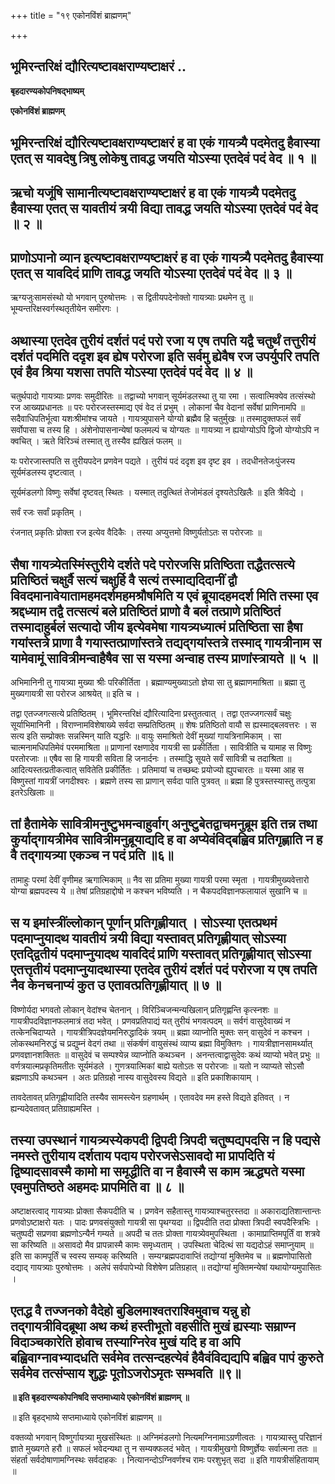 +++
title = "१९ एकोनविंशं ब्राह्मणम्"

+++


## भूमिरन्तरिक्षं द्यौरित्यष्टावक्षराण्यष्टाक्षरं ..

**बृहदारण्यकोपनिषद्भाष्यम्**

**एकोनविंशं ब्राह्मणम्**

## भूमिरन्तरिक्षं द्यौरित्यष्टावक्षराण्यष्टाक्षरं ह वा एकं गायत्र्यै पदमेतदु हैवास्या एतत् स यावदेषु त्रिषु लोकेषु तावद्ध जयति योऽस्या एतदेवं पदं वेद ॥ १ ॥

## ऋचो यजूंषि सामानीत्यष्टावक्षराण्यष्टाक्षरं ह वा एकं गायत्र्यै पदमेतदु हैवास्या एतत् स यावतीयं त्रयी विद्या तावद्ध जयति योऽस्या एतदेवं पदं वेद ॥ २ ॥

## प्राणोऽपानो व्यान इत्यष्टावक्षराण्यष्टाक्षरं ह वा एकं गायत्र्यै पदमेतदु हैवास्या एतत् स यावदिदं प्राणि तावद्ध जयति योऽस्या एतदेवं पदं वेद ॥ ३ ॥

ऋग्यजुःसामसंस्थो यो भगवान् पुरुषोत्तमः । स द्वितीयपदेनोक्तो गायत्र्याः प्रथमेन तु ॥ भूम्यन्तरिक्षस्वर्गस्थतृतीयेन समीरगः ।

## अथास्या एतदेव तुरीयं दर्शतं पदं परो रजा य एष तपति यद्वै चतुर्थं तत्तुरीयं दर्शतं पदमिति ददृश इव ह्येष परोरजा इति सर्वमु ह्येवैष रज उपर्युपरि तपति एवं हैव श्रिया यशसा तपति योऽस्या एतदेवं पदं वेद ॥ ४ ॥

चतुर्थपादो गायत्र्याः प्रणवः समुदीरितः ॥ तद्वाच्यो भगवान् सूर्यमंडलस्था तु या रमा । सत्वात्मिक्येव तत्संस्थो रज आख्यप्रधानतः ॥ परः परोरजस्तस्माद्य एवं वेद तं प्रभुम् । लोकानां चैव वेदानां सर्वेषां प्राणिनामपि ॥ सदैवाधिपतिर्भूत्वा यशःश्रीमांश्च जायते । गायत्र्युपासने योग्यो ब्रह्मैव हि चतुर्मुखः ॥ तस्मादुक्तफलं सर्वं सर्वोपासा च तस्य हि । अंशेनोपासनान्येषां फलमल्पं च योग्यतः ॥ गायत्र्या न ह्ययोग्योऽपि द्विजो योग्योऽपि न क्वचित् । ऋते विरिञ्चं तस्मात् तु तस्यैव ह्यखिलं फलम् ॥

यः परोरजास्तपति स तुरीयपदेन प्रणवेन पद्यते । तुरीयं पदं ददृश इव दृष्ट इव । तदधीनतेजःपुंजस्य सूर्यमंडलस्य दृष्टत्वात् ।

सूर्यमंडलगो विष्णुः सर्वेषां दृष्टवत् स्थितः । यस्मात् तदुत्थितं तेजोमंडलं दृश्यतेऽखिलैः ॥ इति त्रैविद्ये ।

सर्वं रजः सर्वां प्रकृतिम् ।

रंजनात् प्रकृतिः प्रोक्ता रज इत्येव वैदिकैः । तस्या अप्युत्तमो विष्णुर्यतोऽतः स परोरजाः ॥

## सैषा गायत्र्येतस्मिंस्तुरीये दर्शते पदे परोरजसि प्रतिष्ठिता तद्धैतत्सत्ये प्रतिष्ठितं चक्षुर्वै सत्यं चक्षुर्हि वै सत्यं तस्माद्यदिदानीं द्वौ विवदमानावेयातामहमदर्शमहमश्रौषमिति य एवं ब्रूयादहमदर्श मिति तस्मा एव श्रद्दध्याम तद्वै तत्सत्यं बले प्रतिष्ठितं प्राणो वै बलं तत्प्राणे प्रतिष्ठितं तस्मादाहुर्बलं सत्यादो जीय इत्येवमेषा गायत्र्यध्यात्मं प्रतिष्ठिता सा हैषा गयांस्तत्रे प्राणा वै गयास्तत्प्राणांस्तत्रे तद्यद्गयांस्तत्रे तस्माद् गायत्रीनाम स यामेवामूं सावित्रीमन्वाहैषैव सा स यस्मा अन्वाह तस्य प्राणांस्त्रायते ॥ ५ ॥

अभिमानिनी तु गायत्र्या मुख्या श्रीः परिकीर्तिता । ब्रह्माण्यमुख्याऽतो ज्ञेया सा तु ब्रह्माणमाश्रिता ॥ ब्रह्मा तु मुख्यगायत्री सा परोरज आश्रयेत् ॥ इति च ।

तद्वा एतज्जगत्सत्ये प्रतिष्ठितम् । भूमिरन्तरिक्षं द्यौरित्यादिना प्रस्तुतत्वात् । तद्वा एतज्जगत्सर्वं चक्षुः सूर्याभिमानिनी । विराण्नामविशेषाख्ये सर्वदा सम्प्रतिष्ठितम् ॥ शेषः प्रतिष्ठितो वायौ स ह्यस्माद्बलवत्तरः । स सत्य इति सम्प्रोक्तः सन्नस्मिन् याति यद्धरिः ॥ वायुः समाश्रितो देवीं मुख्यां गायत्रिनामिकाम् । सा चात्मनामधिपतिमेवं परममाश्रिता ॥ प्राणानां रक्षणादेव गायत्री सा प्रकीर्तिता । सावित्रीति च यामाह स विष्णुः परतोरजाः ॥ एषैव सा हि गायत्री सविता हि जनार्दनः । तस्माद्धि सूयते सर्वं सावित्री च तदाश्रिता ॥ आदित्यस्तत्प्रतीकत्वात् सवितेति प्रकीर्तितः । प्रतिमायां च तच्छब्दः प्रयोज्यो ह्युपचारतः ॥ यस्मा आह स विष्णुस्तां गायत्रीं जगदीश्वरः । ब्रह्मणे तस्य सा प्राणान् सर्वदा पाति पुत्रवत् ॥ ब्रह्मा हि पुत्रस्तस्यास्तु तत्पुत्रा इतरेऽखिलाः ॥

## तां हैतामेके सावित्रीमनुष्टुभमन्वाहुर्वाग् अनुष्टुबेतद्वाचमनुब्रूम इति तन्न तथा कुर्याद्गायत्रीमेव सावित्रीमनुब्रूयाद्यदि ह वा अप्येवंविद्बह्विव प्रतिगृह्णाति न ह वै तद्गायत्र्या एकञ्च न पदं प्रति ॥६॥

तामाहुः परमां देवीं वृणीमह ऋगात्मिकाम् ॥ नैव सा प्रतिमा मुख्या गायत्री परमा स्मृता । गायत्रीमुख्यवेत्तारो योग्या ब्रह्मपदस्य ये ॥ तेषां प्रतिग्रहाद्दोषो न कश्चन भविष्यति । न चैकपदविज्ञानफलायालं सुखानि च ॥

## स य इमांस्त्रींल्लोकान् पूर्णान् प्रतिगृह्णीयात् । सोऽस्या एतत्प्रथमं पदमाप्नुयादथ यावतीयं त्रयी विद्या यस्तावत् प्रतिगृह्णीयात् सोऽस्या एतद्द्वितीयं पदमाप्नुयादथ यावदिदं प्राणि यस्तावत् प्रतिगृह्णीयात् सोऽस्या एतत्तृतीयं पदमाप्नुयादथास्या एतदेव तुरीयं दर्शतं पदं परोरजा य एष तपति नैव केनचनाप्यं कुत उ एतावत्प्रतिगृह्णीयात् ॥ ७ ॥

विष्णोर्यदा भगवतो लोकान् वेदांश्च चेतनान् । विरिञ्चिजन्मन्यखिलान् प्रतिगृह्णन्ति कृत्स्नशः ॥ गायत्रीपदविज्ञानफलमात्रं तदा भवेत् । प्रणवप्रतिपाद्यं यत् तुरीयं भगवत्पदम् ॥ सर्वगं वासुदेवाख्यं न तत्केनचिदाप्यते । गायत्रीत्रिपदज्ञेयमनिरुद्धादिकं त्रयम् ॥ ब्रह्मा व्याप्नोति मुक्तः सन् वासुदेवं न कश्चन । लोकस्थमनिरुद्धं च प्रद्युम्नं वेदगं तथा ॥ संकर्षणं वायुसंस्थं व्याप्य ब्रह्मा विमुक्तिगः । गायत्रीज्ञानसामर्थ्यात् प्रणवज्ञानशक्तितः ॥ वासुदेवं च सम्पश्येन्न व्याप्नोति कथञ्चन । अनन्तत्वाद्वासुदेवः कथं व्याप्यो भवेत् प्रभुः ॥ वर्णत्रयात्मप्रकृतिमतीतः सूर्यमंडले । गुणत्रयात्मिकां बाह्ये यतोऽतः स परोरजाः ॥ यतो न व्याप्यते सोऽसौ ब्रह्मणाऽपि कथञ्चन । अतः प्रतिग्रहो नास्य वासुदेवस्य विद्यते ॥ इति प्रकाशिकायाम् ।

तावदेतावत् प्रतिगृह्णीयादिति तस्यैव सामस्त्येन ग्रहणार्थम् । एतावदेव मम हस्ते विद्यते इतिवत् । न ह्यन्यदेवतावत् प्रतिग्राह्यमस्ति ।

## तस्या उपस्थानं गायत्र्यस्येकपदी द्विपदी त्रिपदी चतुष्पद्यपदसि न हि पद्यसे नमस्ते तुरीयाय दर्शताय पदाय परोरजसेऽसावदो मा प्रापदिति यं द्विष्यादसावस्मै कामो मा समृद्धीति वा न हैवास्मै स काम ऋद्ध्यते यस्मा एवमुपतिष्ठते अहमदः प्रापमिति वा ॥ ८ ॥

अष्टाक्षरत्वाद् गायत्र्याः प्रोक्ता सैकपदीति च । प्रणवेन सहैतास्तु गायत्र्याश्चतुरस्तदा ॥ अकाराद्यतिशान्तान्तः प्रणवोऽष्टाक्षरो यतः । पादः प्रणवसंयुक्तो गायत्री सा पृथग्यदा ॥ द्विपदीति तदा प्रोक्ता त्रिपदी स्वपदैस्त्रिभिः । चतुष्पदी सप्रणवा ब्रह्मणोऽन्यैर्न गम्यते ॥ अपदी च ततः प्रोक्ता गायत्र्येवमुपस्थिता । कामाप्राप्तिमपूर्तिं वा शत्रवे सा करिष्यति ॥ असावदो मैव प्रापन्नास्मै कामः समृध्यताम् । उपस्थिता चेदित्थं सा यद्यदोऽहं समाप्नुयाम् ॥ इति सा कामपूर्तिं च स्वस्य सम्यक् करिष्यति । सम्यग्ब्रह्मपदावाप्तिं तद्योग्यां मुक्तिमेव च ॥ ब्रह्मणोपासितो दद्याद् गायत्र्याः पुरुषोत्तमः । अलेपं सर्वपापेभ्यो विशेषेण प्रतिग्रहात् ॥ तद्योग्यां मुक्तिमन्येषां यथायोग्यमुपासितः ।

## एतद्ध वै तज्जनको वैदेहो बुडिलमाश्वतराश्विमुवाच यन्नु हो तद्गायत्रीविदब्रूथा अथ कथं हस्तीभूतो वहसीति मुखं ह्यस्याः सम्राण्न विदाञ्चकारेति होवाच तस्याग्निरेव मुखं यदि ह वा अपि बह्विवाग्नावभ्यादधति सर्वमेव तत्सन्दहत्येवं हैवैवंविद्यद्यपि बह्विव पापं कुरुते सर्वमेव तत्संप्साय शुद्धः पूतोऽजरोऽमृतः सम्भवति ॥९॥

**॥ इति बृहदारण्यकोपनिषदि सप्तमाध्याये एकोनविंशं ब्राह्मणम् ॥**

॥ इति बृहद्भाष्ये सप्तमाध्याये एकोनविंशं ब्राह्मणम् ॥

वक्तव्यो भगवान् विष्णुर्गायत्र्या मुखसंस्थितः ॥ अग्निमंडलगो नित्यमग्निनामाऽग्रणीत्वतः । गायत्र्यास्तु परिज्ञानं ज्ञाते मुख्यगते हरौ ॥ सफलं भवेदन्यथा तु न सम्यक्फलदं भवेत् । गायत्रीमुखगो विष्णुर्ज्ञेयः सर्वात्मना ततः ॥ संहर्ता सर्वदोषाणामग्निस्थः सर्वदाहकः । नित्यानन्दोऽग्निवर्णश्च रामः परशुभृत् सदा ॥ इति गायत्रीसंहितायाम् ॥

